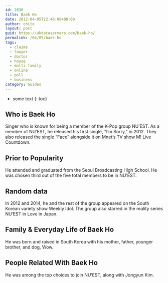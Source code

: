 ```yaml
---
id: 2830
title: Baek Ho
date: 2012-04-05T22:48:09+00:00
author: chito
layout: post
guid: https://ukdataservers.com/baek-ho/
permalink: /04/05/baek-ho
tags:
  - claims
  - lawyer
  - doctor
  - house
  - multi family
  - online
  - poll
  - business
category: Guides
---
```


* some text
{: toc}


## Who is  Baek Ho
                  
                  
                  
Singer who is known for being a member of the K-Pop group NU&#8217;EST. As a member of NU&#8217;EST, he released his first single, &#8220;I&#8217;m Sorry,&#8221; in 2012. They also released the single &#8220;Face&#8221; alongside it on Mnet&#8217;s TV show M! Live Countdown.
                  
                
                
                
## Prior to Popularity 
                  
                  
                  
He attended and graduated from the Seoul Broadcasting High School. He was chosen third out of the five total members to be in NU&#8217;EST.
                  
                
                
                
## Random data 
                  
                  
                  
In 2012 and 2014, he and the rest of the group appeared on the South Korean variety show Weekly Idol. The group also starred in the reality series NU&#8217;EST in Love in Japan.
                  
                
                
                
## Family & Everyday Life of Baek Ho
                  
                  
                  
He was born and raised in South Korea with his mother, father, younger brother, and dog, Wow.
                  
                
                
                
## People Related With  Baek Ho
                  
                  
                  
He was among the top choices to join NU&#8217;EST, along with Jongyun Kim.
                  
                
              
            
          
          
          
    
    
  
